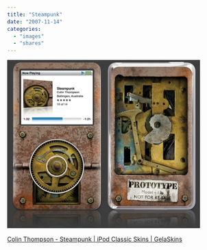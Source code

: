 ```yaml
---
title: "Steampunk"
date: "2007-11-14"
categories: 
  - "images"
  - "shares"
---
```


![](images/4wnP83SaF1rtogeyoHRP2WBI_500.jpg)

[Colin Thompson - Steampunk | iPod Classic Skins | GelaSkins](https://www.gelaskins.com/skins.php?Device=1&Category=19&Skin=138&ProductCode=257)
